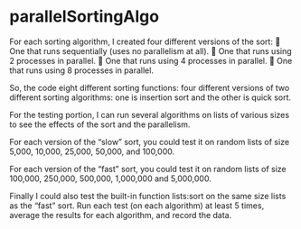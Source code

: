 # parallelSortingAlgo

For each sorting algorithm, I created four different versions of the sort:
 One that runs sequentially (uses no parallelism at all).
 One that runs using 2 processes in parallel.
 One that runs using 4 processes in parallel.
 One that runs using 8 processes in parallel.

So, the code eight different sorting functions: four different versions of two different sorting
algorithms: one is insertion sort and the other is quick sort.

For the testing portion, I can run several algorithms on lists of various sizes to see the
effects of the sort and the parallelism. 

For each version of the “slow” sort, you could test it on
random lists of size 5,000, 10,000, 25,000, 50,000, and 100,000. 

For each version of the “fast”
sort, you could test it on random lists of size 100,000, 250,000, 500,000, 1,000,000 and
5,000,000. 

Finally I could also test the built-in function lists:sort on the same size lists as the “fast”
sort. Run each test (on each algorithm) at least 5 times, average the results for each algorithm,
and record the data. 
